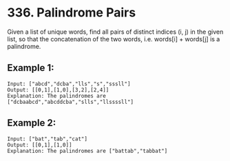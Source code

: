 # 336. Palindrome Pairs

Given a list of unique words, find all pairs of distinct indices (i, j) in the given list, so that the concatenation of the two words, i.e. words[i] + words[j] is a palindrome.

## Example 1:

```
Input: ["abcd","dcba","lls","s","sssll"]
Output: [[0,1],[1,0],[3,2],[2,4]] 
Explanation: The palindromes are ["dcbaabcd","abcddcba","slls","llssssll"]
```

## Example 2:

```
Input: ["bat","tab","cat"]
Output: [[0,1],[1,0]] 
Explanation: The palindromes are ["battab","tabbat"]
```
